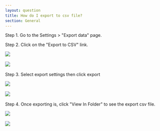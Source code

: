 ```yaml
---
layout: question
title: How do I export to csv file?
section: General
---
```


Step 1. Go to the Settings > "Export data" page.  

Step 2. Click on the "Export to CSV" link.

<img class="d-sm-none w-100" srcset="
  /assets/export-data-page-1x.jpg 1x,
  /assets/export-data-page-2x.jpg 2x,
  /assets/export-data-page-3x.jpg 3x"
  src="/assets/export-data-page-1x.jpg" />

<img class="d-none d-sm-block w-50" srcset="
  /assets/export-data-page-1x.jpg 1x,
  /assets/export-data-page-2x.jpg 2x,
  /assets/export-data-page-3x.jpg 3x"
  src="/assets/export-data-page-1x.jpg" />

Step 3. Select export settings then click export

<img class="d-sm-none w-100" srcset="
  /assets/MetaMe-export-options-1x.jpg 1x,
  /assets/MetaMe-export-options-2x.jpg 2x,
  /assets/MetaMe-export-options-4x.jpg 3x"
  src="/assets/MetaMe-export-options-1x.jpg" />

<img class="d-none d-sm-block w-50" srcset="
  /assets/MetaMe-export-options-1x.jpg 1x,
  /assets/MetaMe-export-options-2x.jpg 2x,
  /assets/MetaMe-export-options-4x.jpg 3x"
  src="/assets/MetaMe-export-options-1x.jpg" />

Step 4. Once exporting is, click "View In Folder" to see the export csv file.

<img class="d-sm-none w-100" srcset="
  /assets/MetaMe-export-completion-1x.jpg 1x,
  /assets/MetaMe-export-completion-2x.jpg 2x,
  /assets/MetaMe-export-completion-4x.jpg 3x"
  src="/assets/MetaMe-export-completion-1x.jpg" />

<img class="d-none d-sm-block w-50" srcset="
  /assets/MetaMe-export-completion-1x.jpg 1x,
  /assets/MetaMe-export-completion-2x.jpg 2x,
  /assets/MetaMe-export-completion-4x.jpg 3x"
  src="/assets/MetaMe-export-completion-1x.jpg" />